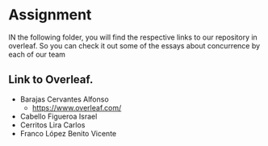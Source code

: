 # Assignment

IN the following folder, you will find the respective links to our repository in overleaf. So you can check it out some of the essays about concurrence by each of our team

## Link to Overleaf.

* Barajas Cervantes Alfonso   
	* https://www.overleaf.com/
* Cabello Figueroa Israel           
* Cerritos Lira Carlos                
* Franco López Benito Vicente    
